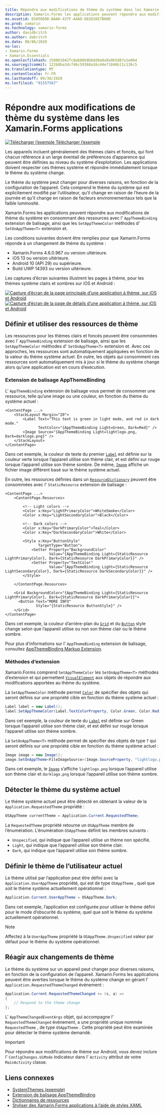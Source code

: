 ```yaml
---
title: Répondre aux modifications de thème du système dans les Xamarin.Forms applications
description: Xamarin.Forms les applications peuvent répondre aux modifications de thème du système d’exploitation à l’aide du type OnAppTheme et de l’extension de balisage DynamicResource.
ms.assetid: D10506DD-BAA0-437F-A4AD-882D16E7B60D
ms.prod: xamarin
ms.technology: xamarin-forms
author: davidbritch
ms.author: dabritch
ms.date: 08/06/2020
no-loc:
- Xamarin.Forms
- Xamarin.Essentials
ms.openlocfilehash: 258061042fc8ab80b8bbdd9a0a9a965d87a1e064
ms.sourcegitcommit: 122b8ba3dcf4bc59368a16c44e71846b11c136c5
ms.translationtype: MT
ms.contentlocale: fr-FR
ms.lasthandoff: 09/30/2020
ms.locfileid: "91557567"
---
```

# <a name="respond-to-system-theme-changes-in-no-locxamarinforms-applications"></a>Répondre aux modifications de thème du système dans les Xamarin.Forms applications

[![Télécharger l’exemple](~/media/shared/download.png) Télécharger l’exemple](https://docs.microsoft.com/samples/xamarin/xamarin-forms-samples/userinterface-systemthemesdemo/)

Les appareils incluent généralement des thèmes clairs et foncés, qui font chacun référence à un large éventail de préférences d’apparence qui peuvent être définies au niveau du système d’exploitation. Les applications doivent respecter ces thèmes système et répondre immédiatement lorsque le thème du système change.

Le thème du système peut changer pour diverses raisons, en fonction de la configuration de l’appareil. Cela comprend le thème du système qui est explicitement modifié par l’utilisateur, qu’il change en raison de l’heure de la journée et qu’il change en raison de facteurs environnementaux tels que la faible luminosité.

Xamarin.Forms les applications peuvent répondre aux modifications de thème du système en consommant des ressources avec l' `AppThemeBinding` extension de balisage, ainsi que les `SetAppThemeColor` méthodes d' `SetOnAppTheme<T>`  extension et.

Les conditions suivantes doivent être remplies pour que Xamarin.Forms réponde à un changement de thème du système :

- Xamarin.Forms 4.6.0.967 ou version ultérieure.
- iOS 13 ou version ultérieure.
- Android 10 (API 29) ou supérieure.
- Build UWP 14393 ou version ultérieure.

Les captures d’écran suivantes illustrent les pages à thème, pour les thèmes système clairs et sombres sur iOS et Android :

[![Capture d’écran de la page principale d’une application à thème, sur iOS et Android](system-theme-changes-images/main-page-both-themes.png "Page principale de l’application à thème")](system-theme-changes-images/main-page-both-themes-large.png#lightbox "Page principale de l’application à thème") 
 [ ![Capture d’écran de la page de détails d’une application à thème, sur iOS et Android](system-theme-changes-images/detail-page-both-themes.png "Page de détails de l’application à thème")](system-theme-changes-images/detail-page-both-themes-large.png#lightbox "Page de détails de l’application à thème")

## <a name="define-and-consume-theme-resources"></a>Définir et utiliser des ressources de thème

Les ressources pour les thèmes clairs et foncés peuvent être consommées avec l' `AppThemeBinding` extension de balisage, ainsi que les `SetAppThemeColor` méthodes d' `SetOnAppTheme<T>` extension et. Avec ces approches, les ressources sont automatiquement appliquées en fonction de la valeur du thème système actuel. En outre, les objets qui consomment ces ressources sont automatiquement mis à jour si le thème du système change alors qu’une application est en cours d’exécution.

### <a name="appthemebinding-markup-extension"></a>Extension de balisage AppThemeBinding

L' `AppThemeBinding` extension de balisage vous permet de consommer une ressource, telle qu’une image ou une couleur, en fonction du thème du système actuel :

```xaml
<ContentPage ...>
    <StackLayout Margin="20">
        <Label Text="This text is green in light mode, and red in dark mode."
               TextColor="{AppThemeBinding Light=Green, Dark=Red}" />
        <Image Source="{AppThemeBinding Light=lightlogo.png, Dark=darklogo.png}" />
    </StackLayout>
</ContentPage>
```

Dans cet exemple, la couleur de texte du premier [`Label`](xref:Xamarin.Forms.Label) est définie sur la couleur verte lorsque l’appareil utilise son thème clair, et est défini sur rouge lorsque l’appareil utilise son thème sombre. De même, [`Image`](xref:Xamarin.Forms.Image) affiche un fichier image différent basé sur le thème système actuel.

En outre, les ressources définies dans un [`ResourceDictionary`](xref:Xamarin.Forms.ResourceDictionary) peuvent être consommées avec l' `StaticResource` extension de balisage :

```xaml
<ContentPage ...>
    <ContentPage.Resources>

        <!-- Light colors -->
        <Color x:Key="LightPrimaryColor">WhiteSmoke</Color>
        <Color x:Key="LightSecondaryColor">Black</Color>

        <!-- Dark colors -->
        <Color x:Key="DarkPrimaryColor">Teal</Color>
        <Color x:Key="DarkSecondaryColor">White</Color>

        <Style x:Key="ButtonStyle"
               TargetType="Button">
            <Setter Property="BackgroundColor"
                    Value="{AppThemeBinding Light={StaticResource LightPrimaryColor}, Dark={StaticResource DarkPrimaryColor}}" />
            <Setter Property="TextColor"
                    Value="{AppThemeBinding Light={StaticResource LightSecondaryColor}, Dark={StaticResource DarkSecondaryColor}}" />
        </Style>

    </ContentPage.Resources>

    <Grid BackgroundColor="{AppThemeBinding Light={StaticResource LightPrimaryColor}, Dark={StaticResource DarkPrimaryColor}}">
      <Button Text="MORE INFO"
              Style="{StaticResource ButtonStyle}" />
    </Grid>    
</ContentPage>    
```

Dans cet exemple, la couleur d’arrière-plan du [`Grid`](xref:Xamarin.Forms.Grid) et du [`Button`](xref:Xamarin.Forms.Button) style change selon que l’appareil utilise ou non son thème clair ou le thème sombre.

Pour plus d’informations sur l' `AppThemeBinding` extension de balisage, consultez [AppThemeBinding Markup Extension](~/xamarin-forms/xaml/markup-extensions/consuming.md#appthemebinding-markup-extension).

### <a name="extension-methods"></a>Méthodes d’extension

Xamarin.Forms comprend `SetAppThemeColor` les `SetOnAppTheme<T>` méthodes d’extension et qui permettent [`VisualElement`](xref:Xamarin.Forms.VisualElement) aux objets de répondre aux modifications apportées au thème du système.

La `SetAppThemeColor` méthode permet [`Color`](xref:Xamarin.Forms.Color) de spécifier des objets qui seront définis sur une propriété cible en fonction du thème système actuel :

```csharp
Label label = new Label();
label.SetAppThemeColor(Label.TextColorProperty, Color.Green, Color.Red);
```

Dans cet exemple, la couleur de texte du [`Label`](xref:Xamarin.Forms.Label) est définie sur Green lorsque l’appareil utilise son thème clair, et est défini sur rouge lorsque l’appareil utilise son thème sombre.

La `SetOnAppTheme<T>` méthode permet de spécifier des objets de type `T` qui seront définis sur une propriété cible en fonction du thème système actuel :

```csharp
Image image = new Image();
image.SetOnAppTheme<FileImageSource>(Image.SourceProperty, "lightlogo.png", "darklogo.png");
```

Dans cet exemple, le [`Image`](xref:Xamarin.Forms.Image) s’affiche `lightlogo.png` lorsque l’appareil utilise son thème clair et `darklogo.png` lorsque l’appareil utilise son thème sombre.

## <a name="detect-the-current-system-theme"></a>Détecter le thème du système actuel

Le thème système actuel peut être détecté en obtenant la valeur de la `Application.RequestedTheme` propriété :

```csharp
OSAppTheme currentTheme = Application.Current.RequestedTheme;
```

La `RequestedTheme` propriété retourne un `OSAppTheme` membre de l’énumération. L’énumération `OSAppTheme` définit les membres suivants :

- `Unspecified`, qui indique que l’appareil utilise un thème non spécifié.
- `Light`, qui indique que l’appareil utilise son thème clair.
- `Dark`, qui indique que l’appareil utilise son thème sombre.

## <a name="set-the-current-user-theme"></a>Définir le thème de l’utilisateur actuel

Le thème utilisé par l’application peut être défini avec la `Application.UserAppTheme` propriété, qui est de type `OSAppTheme` , quel que soit le thème système actuellement opérationnel :

```csharp
Application.Current.UserAppTheme = OSAppTheme.Dark;
```

Dans cet exemple, l’application est configurée pour utiliser le thème défini pour le mode d’obscurité du système, quel que soit le thème du système actuellement opérationnel.

> [!NOTE]
> Affectez à la `UserAppTheme` propriété la `OSAppTheme.Unspecified` valeur par défaut pour le thème du système opérationnel.

## <a name="react-to-theme-changes"></a>Réagir aux changements de thème

Le thème du système sur un appareil peut changer pour diverses raisons, en fonction de la configuration de l’appareil. Xamarin.Forms les applications peuvent être averties lorsque le thème du système change en gérant l' `Application.RequestedThemeChanged` événement :

```csharp
Application.Current.RequestedThemeChanged += (s, a) =>
{
    // Respond to the theme change
};
```

L' `AppThemeChangedEventArgs` objet, qui accompagne l' `RequestedThemeChanged` événement, a une propriété unique nommée `RequestedTheme` , de type `OSAppTheme` . Cette propriété peut être examinée pour détecter le thème système demandé.

> [!IMPORTANT]
> Pour répondre aux modifications de thème sur Android, vous devez inclure l' `ConfigChanges.UiMode` indicateur dans l' `Activity` attribut de votre `MainActivity` classe.

## <a name="related-links"></a>Liens connexes

- [SystemThemes (exemple)](/samples/xamarin/xamarin-forms-samples/userinterface-systemthemesdemo/)
- [Extension de balisage AppThemeBinding](~/xamarin-forms/xaml/markup-extensions/consuming.md#appthemebinding-markup-extension)
- [Dictionnaires de ressources](~/xamarin-forms/xaml/resource-dictionaries.md)
- [Styliser des Xamarin.Forms applications à l’aide de styles XAML](~/xamarin-forms/user-interface/styles/xaml/index.md)